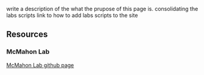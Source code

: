 
write a description of the what the prupose of this page is. 
consolidating the labs scripts
link to how to add labs scripts to the site

## Resources


### McMahon Lab
[McMahon Lab github page](https://github.com/McMahonLab)
